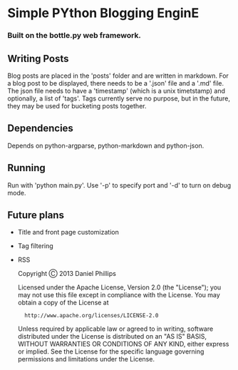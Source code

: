 Simple PYthon Blogging EnginE
=============================

### Built on the bottle.py web framework. ###

Writing Posts
-------------

Blog posts are placed in the 'posts' folder and are written in markdown.
For a blog post to be displayed, there needs to be a '<name>.json' file and
a '<name>.md' file. The json file needs to have a 'timestamp' (which is a unix
timetstamp) and optionally, a list of 'tags'. Tags currently serve no purpose,
but in the future, they may be used for bucketing posts together.

Dependencies
------------

Depends on python-argparse, python-markdown and python-json.

Running
-------

Run with 'python main.py'. Use '-p' to specify port and '-d' to turn on
debug mode.

Future plans
------------
- Title and front page customization
- Tag filtering
- RSS

    Copyright Ⓒ 2013 Daniel Phillips

    Licensed under the Apache License, Version 2.0 (the "License");
    you may not use this file except in compliance with the License.
    You may obtain a copy of the License at
    
        http://www.apache.org/licenses/LICENSE-2.0
    
    Unless required by applicable law or agreed to in writing, software
    distributed under the License is distributed on an "AS IS" BASIS,
    WITHOUT WARRANTIES OR CONDITIONS OF ANY KIND, either express or implied.
    See the License for the specific language governing permissions and
    limitations under the License.